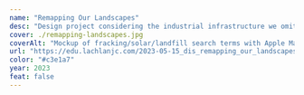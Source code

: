 ```yaml
---
name: "Remapping Our Landscapes"
desc: "Design project considering the industrial infrastructure we omit from our digital maps."
cover: ./remapping-landscapes.jpg
coverAlt: "Mockup of fracking/solar/landfill search terms with Apple Maps"
url: "https://edu.lachlanjc.com/2023-05-15_dis_remapping_our_landscapes"
color: "#c3e1a7"
year: 2023
feat: false
---
```

